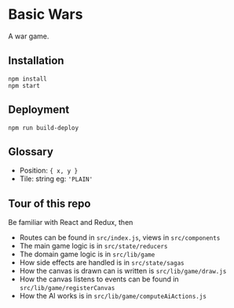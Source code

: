 # Basic Wars

A war game.

## Installation

```
npm install
npm start
```

## Deployment

```
npm run build-deploy
```

## Glossary

- Position: `{ x, y }`
- Tile: string eg:  `'PLAIN'`

## Tour of this repo

Be familiar with React and Redux, then

- Routes can be found in `src/index.js`, views in `src/components`
- The main game logic is in `src/state/reducers`
- The domain game logic is in `src/lib/game`
- How side effects are handled is in `src/state/sagas`
- How the canvas is drawn can is written is `src/lib/game/draw.js`
- How the canvas listens to events can be found in `src/lib/game/registerCanvas`
- How the AI works is in `src/lib/game/computeAiActions.js`
